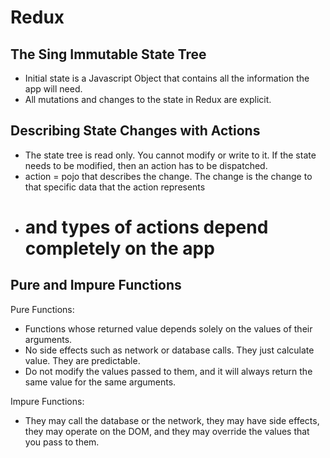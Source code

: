 # Redux

## The Sing Immutable State Tree
+ Initial state is a Javascript Object that contains all the information the app will need.
+ All mutations and changes to the state in Redux are explicit.

## Describing State Changes with Actions
+ The state tree is read only. You cannot modify or write to it. If the state needs to be modified, then an action has to be dispatched.
+ action = pojo that describes the change. The change is the change to that specific data that the action represents
+ # and types of actions depend completely on the app

## Pure and Impure Functions
Pure Functions:
+ Functions whose returned value depends solely on the values of their arguments.
+ No side effects such as network or database calls. They just calculate value. They are predictable.
+ Do not modify the values passed to them, and it will always return the same value for the same arguments.

Impure Functions:
+ They may call the database or the network, they may have side effects, they may operate on the DOM, and they may override the values that you pass to them.